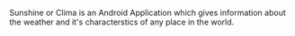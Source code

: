Sunshine or Clima is an Android Application which gives information about the weather and it's characterstics of any place in the world. 
